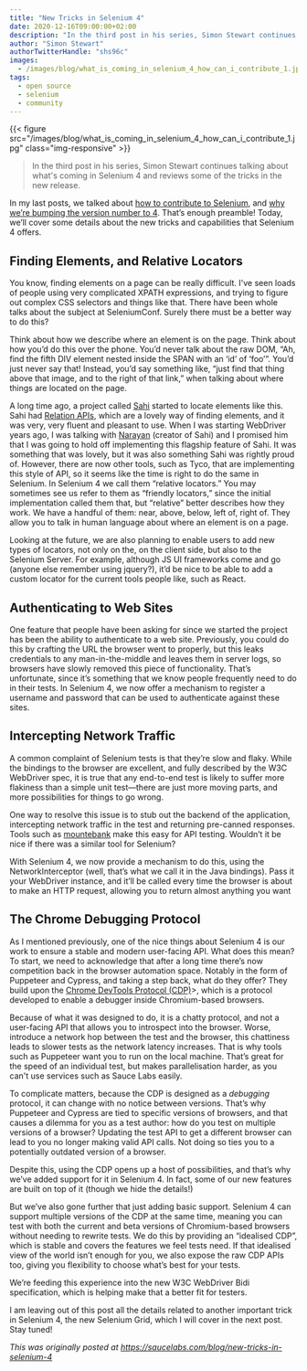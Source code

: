 ```yaml
---
title: "New Tricks in Selenium 4"
date: 2020-12-16T09:00:00+02:00
description: "In the third post in his series, Simon Stewart continues talking about what's coming in Selenium 4 and reviews some of the tricks in the new release."
author: "Simon Stewart"
authorTwitterHandle: "shs96c"
images:
  - /images/blog/what_is_coming_in_selenium_4_how_can_i_contribute_1.jpg
tags:
  - open source
  - selenium
  - community
---
```


{{< figure src="/images/blog/what_is_coming_in_selenium_4_how_can_i_contribute_1.jpg" class="img-responsive" >}}

> In the third post in his series, Simon Stewart continues talking about
> what's coming in Selenium 4 and reviews some of the tricks in the new release.

In my last posts, we talked about
[how to contribute to Selenium](/blog/what_is_coming_in_selenium_4_how_can_i_contribute), and
[why we’re bumping the version number to 4](/blog/what_is_coming_in_selenium_4_why_the_major_version_bump).
That’s enough preamble! Today, we’ll cover some details about the new tricks and capabilities
that Selenium 4 offers.

## Finding Elements, and Relative Locators

You know, finding elements on a page can be really difficult. I've seen loads of people using
very complicated XPATH expressions, and trying to figure out complex CSS selectors and things
like that. There have been whole talks about the subject at SeleniumConf. Surely there must
be a better way to do this?

Think about how we describe where an element is on the page. Think about how you’d do this
over the phone. You’d never talk about the raw DOM, “Ah, find the fifth DIV element nested
inside the SPAN with an ‘id’ of ‘foo’”. You’d just never say that! Instead, you’d say
something like, “just find that thing above that image, and to the right of that link,”
when talking about where things are located on the page.

A long time ago, a project called [Sahi](https://sahipro.com) started to locate elements
like this. Sahi had [Relation APIs](https://sahipro.com/docs/sahi-apis/accessor-api-basics.html#Use%20of%20Positional%20Relation%20APIs), which are a lovely way of finding elements,
and it was very, very fluent and pleasant to use. When I was starting WebDriver years ago,
I was talking with [Narayan](https://twitter.com/narayanraman) (creator of Sahi) and I
promised him that I was going to hold off implementing this flagship feature of Sahi. It
was something that was lovely, but it was also something Sahi was rightly proud of. However,
there are now other tools, such as Tyco, that are implementing this style of API, so it
seems like the time is right to do the same in Selenium. In Selenium 4 we call them
“relative locators.” You may sometimes see us refer to them as “friendly locators,” since the
initial implementation called them that, but “relative” better describes how they work. We
have a handful of them: near, above, below, left of, right of. They allow you to talk in human
language about where an element is on a page.

Looking at the future, we are also planning to enable users to add new types of locators,
not only on the, on the client side, but also to the Selenium Server. For example, although
JS UI frameworks come and go (anyone else remember using jquery?), it’d be nice to be able
to add a custom locator for the current tools people like, such as React.

## Authenticating to Web Sites

One feature that people have been asking for since we started the project has been the ability
to authenticate to a web site. Previously, you could do this by crafting the URL the browser
went to properly, but this leaks credentials to any man-in-the-middle and leaves them in server
logs, so browsers have slowly removed this piece of functionality. That’s unfortunate, since
it’s something that we know people frequently need to do in their tests. In Selenium 4, we
now offer a mechanism to register a username and password that can be used to authenticate against these sites.

## Intercepting Network Traffic

A common complaint of Selenium tests is that they’re slow and flaky. While the bindings to the
browser are excellent, and fully described by the W3C WebDriver spec, it is true that any end-to-end
test is likely to suffer more flakiness than a simple unit test—there are just more moving parts,
and more possibilities for things to go wrong.

One way to resolve this issue is to stub out the backend of the application, intercepting network
traffic in the test and returning pre-canned responses. Tools such as [mountebank](http://www.mbtest.org)
make this easy for API testing. Wouldn’t it be nice if there was a similar tool for Selenium?

With Selenium 4, we now provide a mechanism to do this, using the NetworkInterceptor (well, that’s
what we call it in the Java bindings). Pass it your WebDriver instance, and it’ll be called every time
the browser is about to make an HTTP request, allowing you to return almost anything you want

## The Chrome Debugging Protocol

As I mentioned previously, one of the nice things about Selenium 4 is our work to ensure a stable
and modern user-facing API. What does this mean? To start, we need to acknowledge that after a long
time there’s now competition back in the browser automation space. Notably in the form of Puppeteer
and Cypress, and taking a step back, what do they offer? They build upon the
[Chrome DevTools Protocol (CDP)](https://chromedevtools.github.io/devtools-protocol/)>, which is a
protocol developed to enable a debugger inside Chromium-based browsers.

Because of what it was designed to do, it is a chatty protocol, and not a user-facing API that
allows you to introspect into the browser. Worse, introduce a network hop between the test and the
browser, this chattiness leads to slower tests as the network latency increases. That is why tools
such as Puppeteer want you to run on the local machine. That’s great for the speed of an individual
test, but makes parallelisation harder, as you can't use services such as Sauce Labs easily.

To complicate matters, because the CDP is designed as a _debugging_ protocol, it can change with no
notice between versions. That’s why Puppeteer and Cypress are tied to specific versions of browsers,
and that causes a dilemma for you as a test author: how do you test on multiple versions of a browser?
Updating the test API to get a different browser can lead to you no longer making valid API calls.
Not doing so ties you to a potentially outdated version of a browser.

Despite this, using the CDP opens up a host of possibilities, and that’s why we’ve added support
for it in Selenium 4. In fact, some of our new features are built on top of it (though we hide the details!)

But we’ve also gone further that just adding basic support. Selenium 4 can support multiple versions
of the CDP at the same time, meaning you can test with both the current and beta versions of Chromium-based
browsers without needing to rewrite tests. We do this by providing an “idealised CDP”, which is
stable and covers the features we feel tests need. If that idealised view of the world isn’t enough
for you, we also expose the raw CDP APIs too, giving you flexibility to choose what’s best for your tests.

We’re feeding this experience into the new W3C WebDriver Bidi specification, which is helping make that
a better fit for testers.

I am leaving out of this post all the details related to another important trick in Selenium 4, the new
Selenium Grid, which I will cover in the next post. Stay tuned!

_This was originally posted at <https://saucelabs.com/blog/new-tricks-in-selenium-4>_
